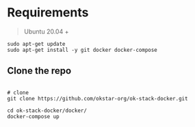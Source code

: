 # Requirements
> Ubuntu 20.04 +
```shell
sudo apt-get update
sudo apt-get install -y git docker docker-compose
```


## Clone the repo
```shell

# clone
git clone https://github.com/okstar-org/ok-stack-docker.git

cd ok-stack-docker/docker/
docker-compose up
```


